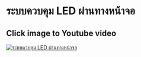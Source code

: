 # ระบบควบคุม LED ผ่านทางหน้าจอ

## Click image to Youtube video
[![ระบบควบคุม LED ผ่านทางหน้าจอ](https://github.com/TOEYJIRAKID/LED-Control-IOT/assets/167008371/084f1ca1-e2d9-4b50-bd34-ce0c1f83f97e)](https://youtu.be/kK_yu_84J6o?si=51oVXMp2SgvMRKk5) 
